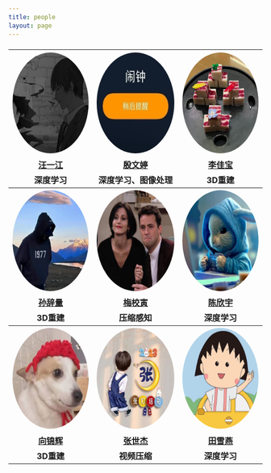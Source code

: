```yaml
---
title: people
layout: page
---
```

<h3>
<table>
            <tr>
                <th style="text-align: center"><img src="/assets/images/people/wyj.JPG" style="border-radius: 50%;"
                                                    width="200" height="200"></th>
                <th style="text-align: center"><img src="/assets/images/people/ywt.JPG" style="border-radius: 50%;"
                                                    width="200" height="200"></th>
                <th style="text-align: center"><img src="/assets/images/people/ljb.JPG" style="border-radius: 50%;"
                                                    width="200" height="200"></th>
            </tr>
            <tr>
                <td style="text-align: center"><a href="https://github.com/linux">汪一江</a></td>
                <td style="text-align: center"><a href="https://github.com/ywt123abc">殷文婷</a></td>
                <td style="text-align: center"><a href="https://github.com/TIMESTICKING">李佳宝</a></td>
            </tr>
            <tr>
                <td style="text-align: center">深度学习</td>
                <td style="text-align: center">深度学习、图像处理</td>
                <td style="text-align: center">3D重建</td>
            </tr>
            <tr>
                <th style="text-align: center"><img src="/assets/images/people/scl.JPG" style="border-radius: 50%;"
                                                    width="200" height="200"></th>
                <th style="text-align: center"><img src="/assets/images/people/mxy.jpg" style="border-radius: 50%;"
                                                    width="200" height="200"></th>
                <th style="text-align: center"><img src="/assets/images/people/cxy.jpg" style="border-radius: 50%;"
                                                    width="200" height="200"></th>
            </tr>
            <tr>
                <td style="text-align: center"><a href="https://github.com/sunciliang">孙辞量</a></td>
                <td style="text-align: center"><a href="https://github.com/meixiaoyinn">梅校寅</a></td>
                <td style="text-align: center"><a href="https://github.com/chenchen772">陈欣宇</a></td>
            </tr>
            <tr>
                <td style="text-align: center">3D重建</td>
                <td style="text-align: center">压缩感知</td>
                <td style="text-align: center">深度学习</td>
            </tr>
            <tr>
                <th style="text-align: center"><img src="/assets/images/people/xjh.JPG" style="border-radius: 50%;"
                                                    width="200" height="200"></th>
                <th style="text-align: center"><img src="/assets/images/people/zsj.jpg" style="border-radius: 50%;"
                                                    width="200" height="200"></th>
                <th style="text-align: center"><img src="/assets/images/people/txy.jpg" style="border-radius: 50%;"
                                                    width="200" height="200"></th>
            </tr>
            <tr>
                <td style="text-align: center"><a href="https://github.com/a656418zz">向锦辉</a></td>
                <td style="text-align: center"><a href="https://github.com/lewis-101">张世杰</a></td>
                <td style="text-align: center"><a href="https://github.com/Txy-study">田雪燕</a></td>
            </tr>
            <tr>
                <td style="text-align: center">3D重建</td>
                <td style="text-align: center">视频压缩</td>
                <td style="text-align: center">深度学习</td>
            </tr>
    </table>
</h3>
